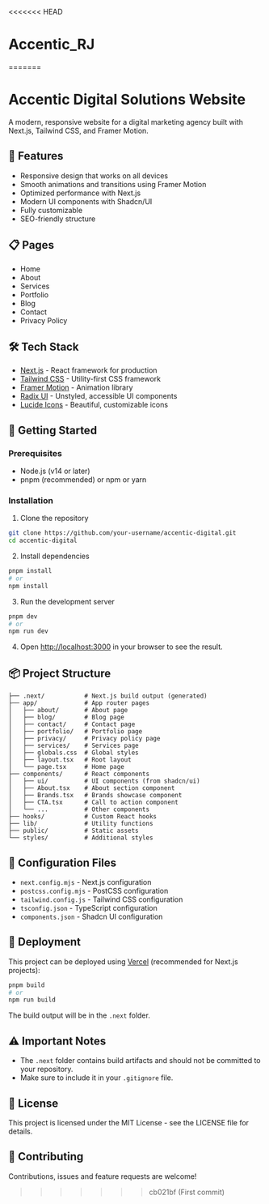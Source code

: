 <<<<<<< HEAD
# Accentic_RJ
=======
# Accentic Digital Solutions Website

A modern, responsive website for a digital marketing agency built with Next.js, Tailwind CSS, and Framer Motion.

## 🚀 Features

- Responsive design that works on all devices
- Smooth animations and transitions using Framer Motion
- Optimized performance with Next.js
- Modern UI components with Shadcn/UI
- Fully customizable
- SEO-friendly structure

## 📋 Pages

- Home
- About
- Services
- Portfolio
- Blog
- Contact
- Privacy Policy

## 🛠️ Tech Stack

- [Next.js](https://nextjs.org/) - React framework for production
- [Tailwind CSS](https://tailwindcss.com/) - Utility-first CSS framework
- [Framer Motion](https://www.framer.com/motion/) - Animation library
- [Radix UI](https://www.radix-ui.com/) - Unstyled, accessible UI components
- [Lucide Icons](https://lucide.dev/) - Beautiful, customizable icons

## 🚀 Getting Started

### Prerequisites

- Node.js (v14 or later)
- pnpm (recommended) or npm or yarn

### Installation

1. Clone the repository
```bash
git clone https://github.com/your-username/accentic-digital.git
cd accentic-digital
```

2. Install dependencies
```bash
pnpm install
# or
npm install
```

3. Run the development server
```bash
pnpm dev
# or
npm run dev
```

4. Open [http://localhost:3000](http://localhost:3000) in your browser to see the result.

## 📦 Project Structure

```
├── .next/           # Next.js build output (generated)
├── app/             # App router pages
│   ├── about/       # About page
│   ├── blog/        # Blog page
│   ├── contact/     # Contact page
│   ├── portfolio/   # Portfolio page
│   ├── privacy/     # Privacy policy page
│   ├── services/    # Services page
│   ├── globals.css  # Global styles
│   ├── layout.tsx   # Root layout
│   └── page.tsx     # Home page
├── components/      # React components
│   ├── ui/          # UI components (from shadcn/ui)
│   ├── About.tsx    # About section component
│   ├── Brands.tsx   # Brands showcase component
│   ├── CTA.tsx      # Call to action component
│   └── ...          # Other components
├── hooks/           # Custom React hooks
├── lib/             # Utility functions
├── public/          # Static assets
└── styles/          # Additional styles
```

## 🔧 Configuration Files

- `next.config.mjs` - Next.js configuration
- `postcss.config.mjs` - PostCSS configuration
- `tailwind.config.js` - Tailwind CSS configuration
- `tsconfig.json` - TypeScript configuration
- `components.json` - Shadcn UI configuration

## 🚢 Deployment

This project can be deployed using [Vercel](https://vercel.com/) (recommended for Next.js projects):

```bash
pnpm build
# or
npm run build
```

The build output will be in the `.next` folder.

## ⚠️ Important Notes

- The `.next` folder contains build artifacts and should not be committed to your repository.
- Make sure to include it in your `.gitignore` file.

## 📝 License

This project is licensed under the MIT License - see the LICENSE file for details.

## 🤝 Contributing

Contributions, issues and feature requests are welcome!

>>>>>>> cb021bf (First commit)
